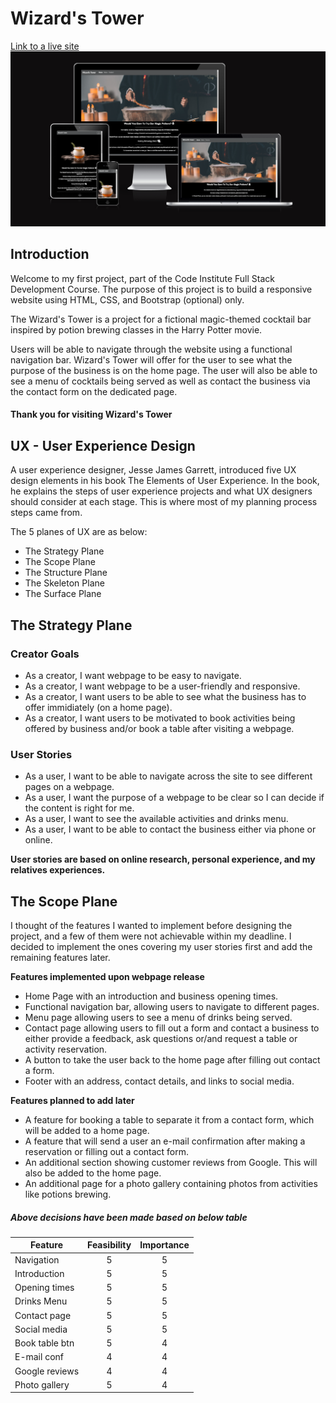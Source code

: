 # Wizard's Tower

[Link to a live site](https://patrycjablaszkowska.github.io/project-WizardsTower/)
![Responsive view of Wizzards Tower website](https://github.com/PatrycjaBlaszkowska/project-WizardsTower/blob/main/docs/images/introduction-image.PNG)

## Introduction

Welcome to my first project, part of the Code Institute Full Stack Development Course. The purpose of this project is to build a responsive website using HTML, CSS, and Bootstrap (optional) only.

The Wizard's Tower is a project for a fictional magic-themed cocktail bar inspired by potion brewing classes in the Harry Potter movie.

Users will be able to navigate through the website using a functional navigation bar. Wizard's Tower will offer for the user to see what the purpose of the business is on the home page.
The user will also be able to see a menu of cocktails being served as well as contact the business via the contact form on the dedicated page.


#### Thank you for visiting Wizard's Tower

## UX - User Experience Design

A user experience designer, Jesse James Garrett, introduced five UX design elements in his book The Elements of User Experience.
In the book, he explains the steps of user experience projects and what UX designers should consider at each stage.
This is where most of my planning process steps came from.

The 5 planes of UX are as below:

- The Strategy Plane
- The Scope Plane
- The Structure Plane
- The Skeleton Plane
- The Surface Plane

## The Strategy Plane

### Creator Goals

- As a creator, I want webpage to be easy to navigate.
- As a creator, I want webpage to be a user-friendly and responsive.
- As a creator, I want users to be able to see what the business has to offer immidiately (on a home page).
- As a creator, I want users to be motivated to book activities being offered by business and/or book a table after visiting a webpage.

### User Stories

- As a user, I want to be able to navigate across the site to see different pages on a webpage.
- As a user, I want the purpose of a webpage to be clear so I can decide if the content is right for me.
- As a user, I want to see the available activities and drinks menu.
- As a user, I want to be able to contact the business either via phone or online.

**User stories are based on online research, personal experience, and my relatives experiences.**

## The Scope Plane

I thought of the features I wanted to implement before designing the project, and a few of them were not achievable within my deadline. I decided to implement the ones covering my user stories first and add the remaining features later.

**Features implemented upon webpage release**

- Home Page with an introduction and business opening times.
- Functional navigation bar, allowing users to navigate to different pages.
- Menu page allowing users to see a menu of drinks being served.
- Contact page allowing users to fill out a form and contact a business to either provide a feedback, ask questions or/and request a table or activity reservation.
- A button to take the user back to the home page after filling out contact a form.
- Footer with an address, contact details, and links to social media.
  
**Features planned to add later**

- A feature for booking a table to separate it from a contact form, which will be added to a home page.
- A feature that will send a user an e-mail confirmation after making a reservation or filling out a contact form.
- An additional section showing customer reviews from Google. This will also be added to the home page.
- An additional page for a photo gallery containing photos from activities like potions brewing.

##### *Above decisions have been made based on below table*

| Feature       | Feasibility   | Importance    |
| ------------- |:-------------:|:-------------:|
|Navigation     | 5             | 5             |
|Introduction   | 5             | 5             |
|Opening times  | 5             | 5             |
|Drinks Menu    | 5             | 5             |
|Contact page   | 5             | 5             |
|Social media   | 5             | 5             |
|Book table btn | 5             | 4             |
|E-mail conf    | 4             | 4             |
|Google reviews | 4             | 4             |
|Photo gallery  | 5             | 4             |
